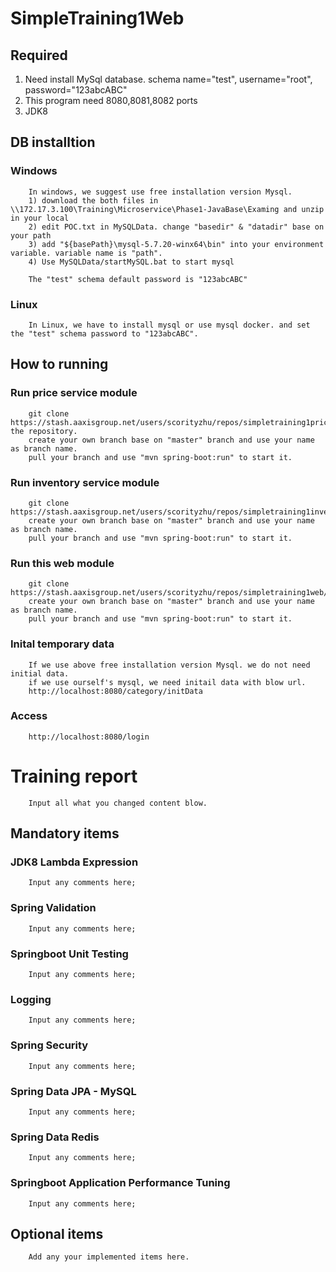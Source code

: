 # SimpleTraining1Web

## Required
1) Need install MySql database. schema name="test", username="root", password="123abcABC"
2) This program need 8080,8081,8082 ports
3) JDK8

## DB installtion
### Windows
        In windows, we suggest use free installation version Mysql. 
        1) download the both files in \\172.17.3.100\Training\Microservice\Phase1-JavaBase\Examing and unzip in your local
        2) edit POC.txt in MySQLData. change "basedir" & "datadir" base on your path
        3) add "${basePath}\mysql-5.7.20-winx64\bin" into your environment variable. variable name is "path".
        4) Use MySQLData/startMySQL.bat to start mysql
        
        The "test" schema default password is "123abcABC" 
        
### Linux
        In Linux, we have to install mysql or use mysql docker. and set the "test" schema password to "123abcABC".
        

## How to running
### Run price service module
        
        git clone https://stash.aaxisgroup.net/users/scorityzhu/repos/simpletraining1priceservice/browse the repository.
        create your own branch base on "master" branch and use your name as branch name.
        pull your branch and use "mvn spring-boot:run" to start it.

### Run inventory service module

        git clone https://stash.aaxisgroup.net/users/scorityzhu/repos/simpletraining1inventoryservice/browse
        create your own branch base on "master" branch and use your name as branch name.
        pull your branch and use "mvn spring-boot:run" to start it.

### Run this web module

        git clone https://stash.aaxisgroup.net/users/scorityzhu/repos/simpletraining1web/browse 
        create your own branch base on "master" branch and use your name as branch name.
        pull your branch and use "mvn spring-boot:run" to start it.

### Inital temporary data

        If we use above free installation version Mysql. we do not need initial data.
        if we use ourself's mysql, we need initail data with blow url.  
        http://localhost:8080/category/initData


### Access
        http://localhost:8080/login

 


Training report
=====================================================
        Input all what you changed content blow.

## Mandatory items

### JDK8 Lambda Expression
        
        Input any comments here;
        
### Spring Validation
        
        Input any comments here;
        
### Springboot Unit Testing
        
        Input any comments here;

### Logging
        
        Input any comments here;
        
### Spring Security
        
        Input any comments here;
        
### Spring Data JPA - MySQL
        
        Input any comments here;
        
### Spring Data Redis
        
        Input any comments here;
        
### Springboot Application Performance Tuning
        
        Input any comments here;
        
## Optional items

        Add any your implemented items here. 